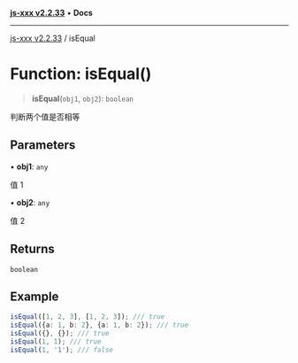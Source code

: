 [**js-xxx v2.2.33**](../README.md) • **Docs**

***

[js-xxx v2.2.33](../README.md) / isEqual

# Function: isEqual()

> **isEqual**(`obj1`, `obj2`): `boolean`

判断两个值是否相等

## Parameters

• **obj1**: `any`

值 1

• **obj2**: `any`

值 2

## Returns

`boolean`

## Example

```ts
isEqual([1, 2, 3], [1, 2, 3]); /// true
isEqual({a: 1, b: 2}, {a: 1, b: 2}); /// true
isEqual({}, {}); /// true
isEqual(1, 1); /// true
isEqual(1, '1'); /// false
```
